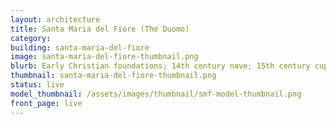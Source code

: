 ```yaml
---
layout: architecture
title: Santa Maria del Fiore (The Duomo)
category: 
building: santa-maria-del-fiore
image: santa-maria-del-fiore-thumbnail.png
blurb: Early Christian foundations; 14th century nave; 15th century cupola 
thumbnail: santa-maria-del-fiore-thumbnail.png
status: live
model_thumbnail: /assets/images/thumbnail/smf-model-thumbnail.png
front_page: live
---
```

